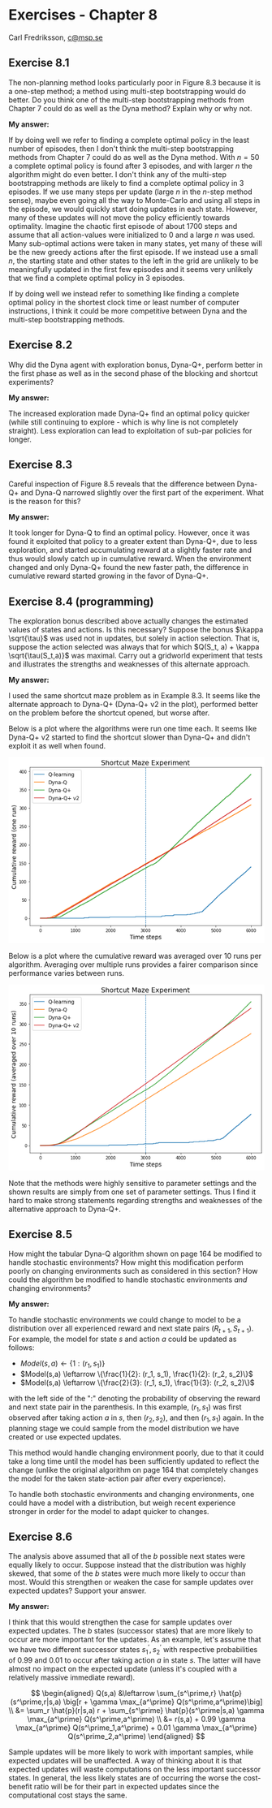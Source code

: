 # Exercises - Chapter 8

Carl Fredriksson, c@msp.se

## Exercise 8.1

The non-planning method looks particularly poor in Figure 8.3 because it is a one-step method; a method using multi-step bootstrapping would do better. Do you think one of the multi-step bootstrapping methods from Chapter 7 could do as well as the Dyna method? Explain why or why not.

**My answer:**

If by doing well we refer to finding a complete optimal policy in the least number of episodes, then I don't think the multi-step bootstrapping methods from Chapter 7 could do as well as the Dyna method. With $n=50$ a complete optimal policy is found after 3 episodes, and with larger $n$ the algorithm might do even better. I don't think any of the multi-step bootstrapping methods are likely to find a complete optimal policy in 3 episodes. If we use many steps per update (large $n$ in the $n$-step method sense), maybe even going all the way to Monte-Carlo and using all steps in the episode, we would quickly start doing updates in each state. However, many of these updates will not move the policy efficiently towards optimality. Imagine the chaotic first episode of about 1700 steps and assume that all action-values were initialized to 0 and a large $n$ was used. Many sub-optimal actions were taken in many states, yet many of these will be the new greedy actions after the first episode. If we instead use a small $n$, the starting state and other states to the left in the grid are unlikely to be meaningfully updated in the first few episodes and it seems very unlikely that we find a complete optimal policy in 3 episodes.

If by doing well we instead refer to something like finding a complete optimal policy in the shortest clock time or least number of computer instructions, I think it could be more competitive between Dyna and the multi-step bootstrapping methods.

## Exercise 8.2

Why did the Dyna agent with exploration bonus, Dyna-Q+, perform better in the first phase as well as in the second phase of the blocking and shortcut experiments?

**My answer:**

The increased exploration made Dyna-Q+ find an optimal policy quicker (while still continuing to explore - which is why line is not completely straight). Less exploration can lead to exploitation of sub-par policies for longer.

## Exercise 8.3

Careful inspection of Figure 8.5 reveals that the difference between Dyna-Q+ and Dyna-Q narrowed slightly over the first part of the experiment. What is the reason for this?

**My answer:**

It took longer for Dyna-Q to find an optimal policy. However, once it was found it exploited that policy to a greater extent than Dyna-Q+, due to less exploration, and started accumulating reward at a slightly faster rate and thus would slowly catch up in cumulative reward. When the environment changed and only Dyna-Q+ found the new faster path, the difference in cumulative reward started growing in the favor of Dyna-Q+.

## Exercise 8.4 (programming)

The exploration bonus described above actually changes the estimated values of states and actions. Is this necessary? Suppose the bonus $\kappa \sqrt{\tau}$ was used not in updates, but solely in action selection. That is, suppose the action selected was always that for which $Q(S_t, a) + \kappa \sqrt{\tau(S_t,a)}$ was maximal. Carry out a gridworld experiment that tests and illustrates the strengths and weaknesses of this alternate approach.

**My answer:**

I used the same shortcut maze problem as in Example 8.3. It seems like the alternate approach to Dyna-Q+ (Dyna-Q+ v2 in the plot), performed better on the problem before the shortcut opened, but worse after. 

Below is a plot where the algorithms were run one time each. It seems like Dyna-Q+ v2 started to find the shortcut slower than Dyna-Q+ and didn't exploit it as well when found.

![Ex 8.4 Shortcut Maze Result One Run](Exercise_8_4/shortcut_maze_result_one_run.png)

Below is a plot where the cumulative reward was averaged over 10 runs per algorithm. Averaging over multiple runs provides a fairer comparison since performance varies between runs.

![Ex 8.4 Shortcut Maze Result 10 Run Average](Exercise_8_4/shortcut_maze_result_10_run_avg.png)

Note that the methods were highly sensitive to parameter settings and the shown results are simply from one set of parameter settings. Thus I find it hard to make strong statements regarding strengths and weaknesses of the alternative approach to Dyna-Q+.

## Exercise 8.5

How might the tabular Dyna-Q algorithm shown on page 164 be modified to handle stochastic environments? How might this modification perform poorly on changing environments such as considered in this section? How could the algorithm be modified to handle stochastic environments *and* changing environments?

**My answer:**

To handle stochastic environments we could change to model to be a distribution over all experienced reward and next state pairs $(R_{t+1}, S_{t+1})$. For example, the model for state $s$ and action $a$ could be updated as follows:

* $Model(s,a) \leftarrow \{1: (r_1, s_1)\}$
* $Model(s,a) \leftarrow \{\frac{1}{2}: (r_1, s_1), \frac{1}{2}: (r_2, s_2)\}$
* $Model(s,a) \leftarrow \{\frac{2}{3}: (r_1, s_1), \frac{1}{3}: (r_2, s_2)\}$

with the left side of the ":" denoting the probability of observing the reward and next state pair in the parenthesis. In this example, $(r_1, s_1)$ was first observed after taking action $a$ in $s$, then $(r_2, s_2)$, and then $(r_1, s_1)$ again. In the planning stage we could sample from the model distribution we have created or use expected updates.

This method would handle changing environment poorly, due to that it could take a long time until the model has been sufficiently updated to reflect the change (unlike the original algorithm on page 164 that completely changes the model for the taken state-action pair after every experience).

To handle both stochastic environments and changing environments, one could have a model with a distribution, but weigh recent experience stronger in order for the model to adapt quicker to changes.

## Exercise 8.6

The analysis above assumed that all of the $b$ possible next states were equally likely to occur. Suppose instead that the distribution was highly skewed, that some of the $b$ states were much more likely to occur than most. Would this strengthen or weaken the case for sample updates over expected updates? Support your answer.

**My answer:**

I think that this would strengthen the case for sample updates over expected updates. The $b$ states (successor states) that are more likely to occur are more important for the updates. As an example, let's assume that we have two different successor states $s^\prime_1, s^\prime_2$ with respective probabilities of 0.99 and 0.01 to occur after taking action $a$ in state $s$. The latter will have almost no impact on the expected update (unless it's coupled with a relatively massive immediate reward).

$$
\begin{aligned}
Q(s,a) &\leftarrow \sum_{s^\prime,r} \hat{p}(s^\prime,r|s,a) \big[r + \gamma \max_{a^\prime} Q(s^\prime,a^\prime)\big] \\
&= \sum_r \hat{p}(r|s,a) r + \sum_{s^\prime} \hat{p}(s^\prime|s,a) \gamma \max_{a^\prime} 
Q(s^\prime,a^\prime) \\
&= r(s,a) + 0.99 \gamma \max_{a^\prime} 
Q(s^\prime_1,a^\prime) + 0.01 \gamma \max_{a^\prime} 
Q(s^\prime_2,a^\prime)
\end{aligned}
$$

Sample updates will be more likely to work with important samples, while expected updates will be unaffected. A way of thinking about it is that expected updates will waste computations on the less important successor states. In general, the less likely states are of occurring the worse the cost-benefit ratio will be for their part in expected updates since the computational cost stays the same.
